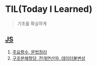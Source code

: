 # TIL(Today I Learned)
>기초를 확실하게

## [JS](https://github.com/mangyun/TIL/tree/main/JS)
1. [주요함수, 문법정리](https://github.com/mangyun/TIL/blob/main/JS/JS%20%EC%A0%95%EB%A6%AC%201.js) 
2. [구조분해할당, 전개연산자, 데이터불변성](https://github.com/mangyun/TIL/blob/main/JS/JS%20%EC%A0%95%EB%A6%AC%202.js)
